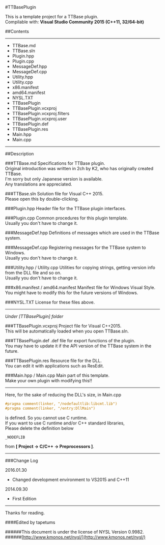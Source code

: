 #TTBasePlugin

This is a template project for a TTBase plugin.  
Compilable with: **Visual Studio Community 2015 (C++11, 32/64-bit)**

##Contents

---

- TTBase.md
- TTBase.sln
- Plugin.hpp
- Plugin.cpp
- MessageDef.hpp
- MessageDef.cpp
- Utility.hpp
- Utility.cpp
- x86.manifest
- amd64.manifest
- NYSL.TXT
- TTBasePlugin
 - TTBasePlugin.vcxproj
 - TTBasePlugin.vcxproj.filters
 - TTBasePlugin.vcxproj.user
 - TTBasePlugin.def
 - TTBasePlugin.res
 - Main.hpp
 - Main.cpp  

---

##Description

###TTBase.md
Specifications for TTBase plugin.  
Original introduction was written in 2ch by K2, who has originally created TTBase.  
I'm sorry but only Japanese version is available.  
Any translations are appreciated.

###TTBase.sln
Solution file for Visual C++ 2015.  
Please open this by double-clicking.

###Plugin.hpp
Header file for the TTBase plugin interfaces.

###Plugin.cpp
Common procedures for this plugin template.  
Usually you don't have to change it.

###MessageDef.hpp
Definitions of messages which are used in the TTBase system.

###MessageDef.cpp
Registering messages for the TTBase system to Windows.  
Usually you don't have to change it.

###Utility.hpp / Utility.cpp
Utilities for copying strings, getting version info from the DLL file and so on.  
Usually you don't have to change it.

###x86.manifest / amd64.manifest
Manifest file for Windows Visual Style.  
You might have to modify this for the future versions of Windows.

###NYSL.TXT
License for these files above.

---

_Under [TTBasePlugin] folder_

###TTBasePlugin.vcxproj
Project file for Visual C++2015.  
This will be automatically loaded when you open TTBase.sln.

###TTBasePlugin.def
.def file for export functions of the plugin.  
You may have to update it if the API version of the TTBase system in the future.

###TTBasePlugin.res
Resource file for the DLL.  
You can edit it with applications such as ResEdit.

###Main.hpp / Main.cpp
Main part of this template.  
Make your own plugin with modifying this!!  

---

Here, for the sake of reducing the DLL's size, in Main.cpp

```c
#pragma comment(linker, "/nodefaultlib:libcmt.lib")
#pragma comment(linker, "/entry:DllMain")
```

is defined. So you cannot use C runtime.  
If you want to use C runtime and/or C++ standard libraries,  
Please delete the definition below  

```
_NODEFLIB  
```

from **[ Project -> C/C++ -> Preprocessors ]**.

---

###Change Log

2016.01.30  
- Changed development environment to VS2015 and C++11

2014.09.30  
- First Edition

---

Thanks for reading.

####Edited by
tapetums

######This document is under the license of NYSL Version 0.9982.  
######[http://www.kmonos.net/nysl/](http://www.kmonos.net/nysl/)
